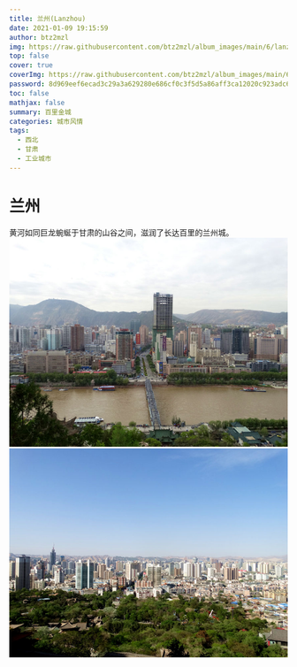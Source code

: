 ```yaml
---
title: 兰州(Lanzhou)
date: 2021-01-09 19:15:59
author: btz2mzl
img: https://raw.githubusercontent.com/btz2mzl/album_images/main/6/lanzhou_1.jpg
top: false
cover: true
coverImg: https://raw.githubusercontent.com/btz2mzl/album_images/main/6/lanzhou_1.jpg
password: 8d969eef6ecad3c29a3a629280e686cf0c3f5d5a86aff3ca12020c923adc6c92
toc: false
mathjax: false
summary: 百里金城
categories: 城市风情
tags: 
  - 西北
  - 甘肃
  - 工业城市
---
```

# 兰州
黄河如同巨龙蜿蜒于甘肃的山谷之间，滋润了长达百里的兰州城。
![中山铁桥横卧于黄河之上（白塔山视角）](https://raw.githubusercontent.com/btz2mzl/album_images/main/6/lanzhou_1.jpg)
![局促的地形迫使这座城市向高生长（五泉山视角）](https://raw.githubusercontent.com/btz2mzl/album_images/main/6/lanzhou_2.jpg)